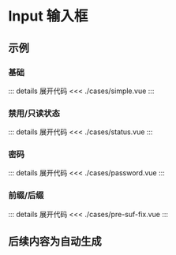 <script setup>
import Simple from './cases/simple.vue'
import Status from './cases/status.vue'
import Password from './cases/password.vue'
import PreSufFix from './cases/pre-suf-fix.vue'
</script>

# Input 输入框

## 示例

### 基础

<Simple />

::: details 展开代码
<<< ./cases/simple.vue
:::

### 禁用/只读状态

<Status />

::: details 展开代码
<<< ./cases/status.vue
:::

### 密码

<Password />

::: details 展开代码
<<< ./cases/password.vue
:::

### 前缀/后缀

<PreSufFix />

::: details 展开代码
<<< ./cases/pre-suf-fix.vue
:::

## 后续内容为自动生成

<!--@include: ./api.md{2,}-->
